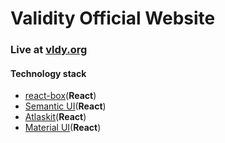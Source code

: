 # Validity Official Website  
### Live at [vldy.org](https://vldy.org)

#### Technology stack

* [react-box](https://github.com/truffle-box/react-box)(**React**)
* [Semantic UI](https://react.semantic-ui.com/)(**React**)
* [Atlaskit](https://atlaskit.atlassian.com/)(**React**)
* [Material UI](https://material-ui.com/)(**React**)
